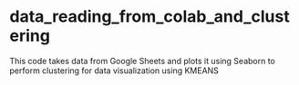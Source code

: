 # data_reading_from_colab_and_clustering
This code takes data from Google Sheets and plots it using Seaborn to perform clustering for data visualization using KMEANS
